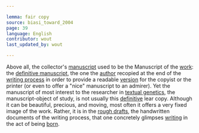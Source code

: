 ```yaml
---

lemma: fair copy
source: biasi_toward_2004
page: 39
language: English
contributor: wout
last_updated_by: wout

---
```


Above all, the collector's [manuscript](manuscript.html) used to be the Manuscript of the [work](work.html): the [definitive manuscript](manuscriptFinal.html), the one the [author](author.html) recopied at the end of the [writing process](writingProcess.html) in order to provide a readable [version](version.html) for the copyist or the printer (or even to offer a "nice" manuscript to an admirer). Yet the manuscript of most interest to the researcher in [textual genetics](geneticCriticism.html), the manuscript-object of study, is not usually this [definitive](definitive.html) lear copy. Although it can be beautiful, precious, and moving, most often it offers a very fixed image of the work. Rather, it is in the [rough drafts](draft.html), the handwritten documents of the writing process, that one concretely glimpses [writing](writingAct.html) in the act of being [born](genesis.html).
